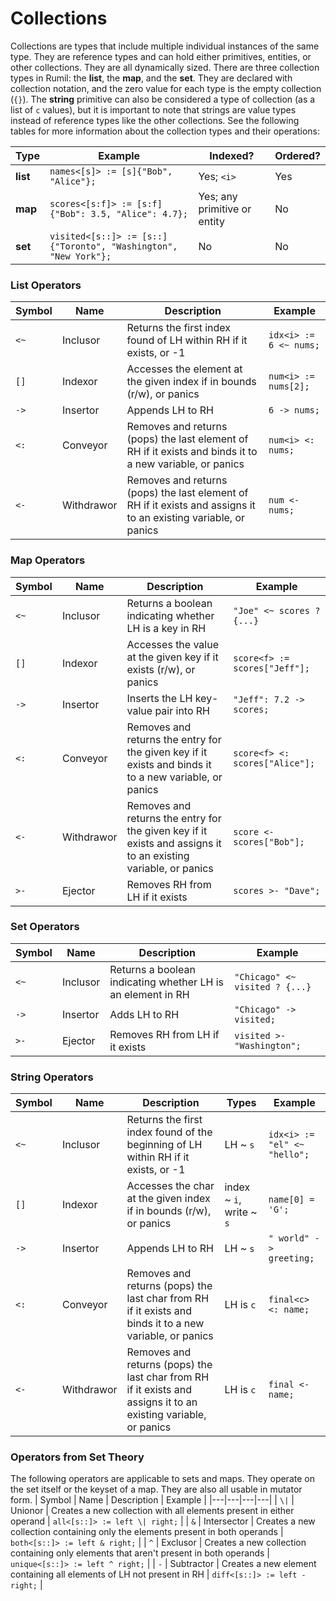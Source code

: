 # Collections

Collections are types that include multiple individual instances of the same type. They are reference types and can hold either primitives, entities, or other collections. They are all dynamically sized. There are three collection types in Rumil: the **list**, the **map**, and the **set**. They are declared with collection notation, and the zero value for each type is the empty collection (`{}`). The **string** primitive can also be considered a type of collection (as a list of `c` values), but it is important to note that strings are value types instead of reference types like the other collections. See the following tables for more information about the collection types and their operations:

| Type | Example | Indexed? | Ordered? |
|---|---|---|---|
| **list** | `names<[s]> := [s]{"Bob", "Alice"};` | Yes; `<i>` | Yes |
| **map** | `scores<[s:f]> := [s:f]{"Bob": 3.5, "Alice": 4.7};` | Yes; any primitive or entity | No |
| **set** | `visited<[s::]> := [s::]{"Toronto", "Washington", "New York"};` | No | No |

### List Operators
| Symbol | Name | Description | Example |
|---|---|---|---|
| `<~` | Inclusor | Returns the first index found of LH within RH if it exists, or -1 | `idx<i> := 6 <~ nums;` |
| `[]` | Indexor | Accesses the element at the given index if in bounds (r/w), or panics | `num<i> := nums[2];` |
| `->` | Insertor | Appends LH to RH | `6 -> nums;` |
| `<:` | Conveyor | Removes and returns (pops) the last element of RH if it exists and binds it to a new variable, or panics | `num<i> <: nums;` |
| `<-` | Withdrawor | Removes and returns (pops) the last element of RH if it exists and assigns it to an existing variable, or panics | `num <- nums;` |

### Map Operators
| Symbol | Name | Description | Example |
|---|---|---|---|
| `<~` | Inclusor | Returns a boolean indicating whether LH is a key in RH | `"Joe" <~ scores ? {...}` |
| `[]` | Indexor | Accesses the value at the given key if it exists (r/w), or panics | `score<f> := scores["Jeff"];` |
| `->` | Insertor | Inserts the LH key-value pair into RH | `"Jeff": 7.2 -> scores;` |
| `<:` | Conveyor | Removes and returns the entry for the given key if it exists and binds it to a new variable, or panics | `score<f> <: scores["Alice"];` |
| `<-` | Withdrawor | Removes and returns the entry for the given key if it exists and assigns it to an existing variable, or panics | `score <- scores["Bob"];` |
| `>-` | Ejector | Removes RH from LH if it exists | `scores >- "Dave";` |

### Set Operators
| Symbol | Name | Description | Example |
|---|---|---|---|
| `<~` | Inclusor | Returns a boolean indicating whether LH is an element in RH | `"Chicago" <~ visited ? {...}` |
| `->` | Insertor | Adds LH to RH | `"Chicago" -> visited;` |
| `>-` | Ejector | Removes RH from LH if it exists | `visited >- "Washington";` |

### String Operators
| Symbol | Name | Description | Types | Example |
|---|---|---|---|---|
| `<~` | Inclusor | Returns the first index found of the beginning of LH within RH if it exists, or -1 | LH ~ `s` | `idx<i> := "el" <~ "hello";` |
| `[]` | Indexor | Accesses the char at the given index if in bounds (r/w), or panics | index ~ `i`, write ~ `s` | `name[0] = 'G';` |
| `->` | Insertor | Appends LH to RH | LH ~ `s` | `" world" -> greeting;` |
| `<:` | Conveyor | Removes and returns (pops) the last char from RH if it exists and binds it to a new variable, or panics | LH is `c` | `final<c> <: name;` |
| `<-` | Withdrawor | Removes and returns (pops) the last char from RH if it exists and assigns it to an existing variable, or panics | LH is `c` | `final <- name;` |

### Operators from Set Theory
The following operators are applicable to sets and maps. They operate on the set itself or the keyset of a map. They are also all usable in mutator form.
| Symbol | Name | Description | Example |
|---|---|---|---|
| `\|` | Unionor | Creates a new collection with all elements present in either operand | `all<[s::]> := left \| right;` |
| `&` | Intersector | Creates a new collection containing only the elements present in both operands | `both<[s::]> := left & right;` |
| `^` | Exclusor | Creates a new collection containing only elements that aren't present in both operands | `unique<[s::]> := left ^ right;` |
| `-` | Subtractor | Creates a new element containing all elements of LH not present in RH | `diff<[s::]> := left - right;` |